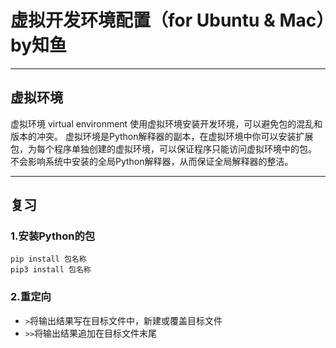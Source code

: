 # 虚拟开发环境配置（for Ubuntu & Mac）by知鱼

---

## 虚拟环境
虚拟环境 virtual environment
使用虚拟环境安装开发环境，可以避免包的混乱和版本的冲突。
虚拟环境是Python解释器的副本，在虚拟环境中你可以安装扩展包，为每个程序单独创建的虚拟环境，可以保证程序只能访问虚拟环境中的包。
不会影响系统中安装的全局Python解释器，从而保证全局解释器的整洁。

---

## 复习

### 1.安装Python的包

```
pip install 包名称
pip3 install 包名称
```

### 2.重定向

* `>`将输出结果写在目标文件中，新建或覆盖目标文件
* `>>`将输出结果追加在目标文件末尾





